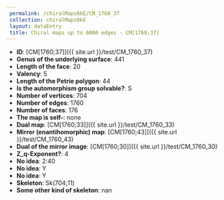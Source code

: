 ```yaml
--- 
 permalink: /chiralMaps6kE/CM_1760_37 
 collection: chiralMaps6kE
 layout: dataEntry
 title: Chiral maps up to 6000 edges - CM[1760;37]
---
```


- **ID**: [CM[1760;37]]({{ site.url }}/test/CM_1760_37)
- **Genus of the underlying surface**: 441
- **Length of the face**: 20
- **Valency**: 5
- **Length of the Petrie polygon**: 44
- **Is the automorphism group solvable?**: S
- **Number of vertices**: 704
- **Number of edges**: 1760
- **Number of faces**: 176
- **The map is self-**: none
- **Dual map**: [CM[1760;33]]({{ site.url }}/test/CM_1760_33)
- **Mirror (enantihomorphic) map**: [CM[1760;43]]({{ site.url }}/test/CM_1760_43)
- **Dual of the mirror image**: [CM[1760;30]]({{ site.url }}/test/CM_1760_30)
- **Z_q-Exponent?**: 4
- **No idea**:  2:40
- **No idea**: Y
- **No idea**: Y
- **Skeleton**: Sk(704;11)
- **Some other kind of skeleton**: nan
